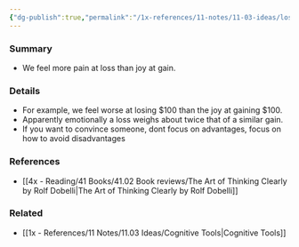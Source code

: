 ```yaml
---
{"dg-publish":true,"permalink":"/1x-references/11-notes/11-03-ideas/loss-aversion/","title":"Loss Aversion","created":"2024-02-14T20:18:27.704+03:00","updated":"2024-02-14T20:18:27.704+03:00"}
---
```



### Summary
- We feel more pain at loss than joy at gain. 

### Details
- For example, we feel worse at losing $100 than the joy at gaining $100.
- Apparently emotionally a loss weighs about twice that of a similar gain.
- If you want to convince someone, dont focus on advantages, focus on how to avoid disadvantages

### References
- [[4x - Reading/41 Books/41.02 Book reviews/The Art of Thinking Clearly by Rolf Dobelli\|The Art of Thinking Clearly by Rolf Dobelli]]

### Related
- [[1x - References/11 Notes/11.03 Ideas/Cognitive Tools\|Cognitive Tools]]
